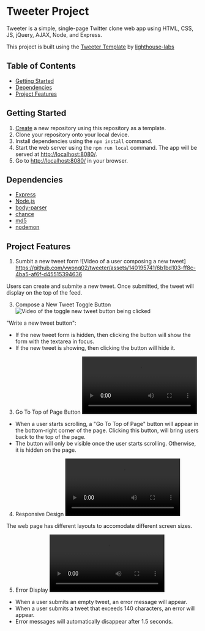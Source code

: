 # Tweeter Project

Tweeter is a simple, single-page Twitter clone web app using HTML, CSS, JS, jQuery, AJAX, Node, and Express.

This project  is built using the [Tweeter Template](https://github.com/lighthouse-labs/tweeter) by [lighthouse-labs](https://github.com/lighthouse-labs)

## Table of Contents
- [Getting Started](#getting-started)
- [Dependencies](#dependencies)
- [Project Features](#project-features)

## Getting Started

1. [Create](https://docs.github.com/en/repositories/creating-and-managing-repositories/creating-a-repository-from-a-template) a new repository using this repository as a template.
2. Clone your repository onto your local device.
3. Install dependencies using the `npm install` command.
3. Start the web server using the `npm run local` command. The app will be served at <http://localhost:8080/>.
4. Go to <http://localhost:8080/> in your browser.

## Dependencies

- [Express](https://expressjs.com/)
- [Node.js](https://nodejs.org/en/)
- [body-parser](https://expressjs.com/en/resources/middleware/body-parser.html)
- [chance](https://chancejs.com/)
- [md5](https://github.com/pvorb/node-md5)
- [nodemon](https://nodemon.io/)

## Project Features

1. Sumbit a new tweet form
![Video of a user composing a new tweet]
https://github.com/vwong02/tweeter/assets/140195741/6b1bd103-ff8c-4ba5-af6f-d45515394636

Users can create and submite a new tweet. Once submitted, the tweet will display on the top of the feed.

3. Compose a New Tweet Toggle Button
![Video of the toggle new tweet button being clicked](https://github.com/vwong02/tweeter/assets/140195741/497e0005-c5dc-4338-900c-9b9a0dd38ebc)


"Write a new tweet button":
- If the new tweet form is hidden, then clicking the button will show the form with the textarea in focus.
- If the new tweet is showing, then clicking the button will hide it. 

3. Go To Top of Page Button
![Video of the go to top of page button being clicked](.docs/top-page-btn.mp4)

- When a user starts scrolling, a "Go To Top of Page" button will appear in the bottom-right corner of the page. Clicking this button, will bring users back to the top of the page. 
- The button will only be visible once the user starts scrolling. Otherwise, it is hidden on the page.

4. Responsive Design
![Video of the responsive design layouts](.docs/responsive-design.mp4)

The web page has different layouts to accomodate different screen sizes.

5. Error Display
![Video of an error when trying to tweet an empty message](.docs/error-msg.mp4)

- When a user submits an empty tweet, an error message will appear.
- When a user submits a tweet that exceeds 140 characters, an error will appear.
- Error messages will automatically disappear after 1.5 seconds. 
